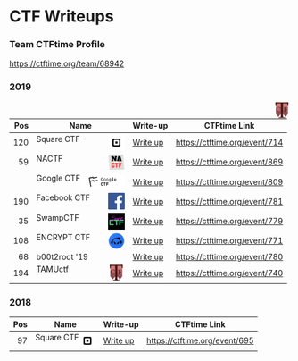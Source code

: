 # CTF Writeups

### Team CTFtime Profile
https://ctftime.org/team/68942

### 2019

<a href="url"><img src="https://github.com/AidanFray/CTF_Writeups/blob/master/2019/TAMUctf/logo.png" align="right" height="30" width="30" ></a>



| Pos |  Name                 |       Write-up                                 |    CTFtime Link               | 
|----:|-----------------------|------------------------------------------------|-------------------------------|
| 120 | Square CTF    <a href="url"><img src="https://github.com/AidanFray/CTF_Writeups/blob/master/2019/SquareCTF_2019/logo.png" align="right" height="30" width="30" ></a>      | [Write up](./2019/SquareCTF_2019/README.md)    | https://ctftime.org/event/714 |
| 59  | NACTF         <a href="url"><img src="https://github.com/AidanFray/CTF_Writeups/blob/master/2019/NACTF/logo.png" align="right" height="30" width="30" ></a>               | [Write up](./2019/NACTF/README.md)             | https://ctftime.org/event/869 |
|     | Google CTF    <a href="url"><img src="https://github.com/AidanFray/CTF_Writeups/blob/master/2019/GoogleCTF/logo.png" align="right" height="30" width="80" ></a>           | [Write up](./2019/GoogleCTF/README.md)         | https://ctftime.org/event/809 |
| 190 | Facebook CTF  <a href="url"><img src="https://github.com/AidanFray/CTF_Writeups/blob/master/2019/FacebookCTF/logo.png" align="right" height="30" width="30" ></a>         | [Write up](./2019/FacebookCTF/README.md)       | https://ctftime.org/event/781 |
| 35  | SwampCTF      <a href="url"><img src="https://github.com/AidanFray/CTF_Writeups/blob/master/2019/SwampCTF/logo.png" align="right" height="30" width="30" ></a>            | [Write up](./2019/SwampCTF/README.md)          | https://ctftime.org/event/779 |
| 108 | ENCRYPT CTF   <a href="url"><img src="https://github.com/AidanFray/CTF_Writeups/blob/master/2019/ENCRYPT/logo.png" align="right" height="30" width="30" ></a>             | [Write up](./2019/ENCRYPT/README.md)           | https://ctftime.org/event/771 |
| 68  | b00t2root '19             | [Write up](./2019/Boot2Root/README.md)         | https://ctftime.org/event/780 |
| 194 | TAMUctf       <a href="url"><img src="https://github.com/AidanFray/CTF_Writeups/blob/master/2019/TAMUctf/logo.png" align="right" height="30" width="30" ></a>             | [Write up](./2019/TAMUctf/README.md)           | https://ctftime.org/event/740 |

### 2018

| Pos |  Name                 |        Write-up                                |    CTFtime Link               | 
|----:|-----------------------|------------------------------------------------|-------------------------------|       
|  97 | Square CTF    <a href="url"><img src="https://github.com/AidanFray/CTF_Writeups/blob/master/2019/SquareCTF_2019/logo.png" align="right" height="30" width="30" ></a>         |  [Write up](./2018/SquareCTF_2018/README.md)   | https://ctftime.org/event/695 |

